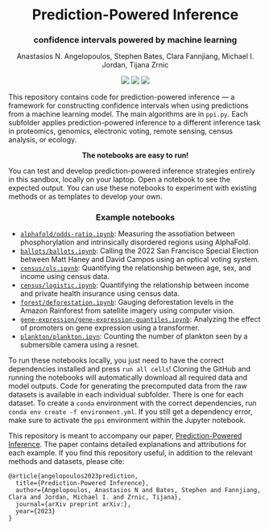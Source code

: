 <h1 align="center" style="margin-bottom:0px; border-bottom:0px; padding-bottom:0px">Prediction-Powered Inference</h1>
<h3 align="center" style="margin-bottom:0px; border-bottom:0px; padding-bottom:0px">confidence intervals powered by machine learning</h3>
<p align="center" style="margin-bottom:0px; border-bottom:0px; padding-bottom:0px">Anastasios N. Angelopoulos, Stephen Bates, Clara Fannjiang, Michael I. Jordan, Tijana Zrnic</p>

<p align="center">
    <a style="text-decoration:none !important;" href="https://arxiv.org/abs/" alt="arXiv"><img src="https://img.shields.io/badge/paper-arXiv-red" /></a>
    <a style="text-decoration:none !important;" href="https://docs.conda.io/en/latest/miniconda.html" alt="package management"> <img src="https://img.shields.io/badge/conda-env-green" /></a>
    <a style="text-decoration:none !important;" href="https://opensource.org/licenses/MIT" alt="License"><img src="https://img.shields.io/badge/license-MIT-blue.svg" /></a>
</p>

<p>
This repository contains code for prediction-powered inference — a framework for constructing confidence intervals when using predictions from a machine learning model.
    The main algorithms are in <code>ppi.py</code>.  
Each subfolder applies prediction-powered inference to a different inference task in proteomics, genomics, electronic voting, remote sensing, census analysis, or ecology.
</p>

<p align="center"> <b>The notebooks are easy to run!</b></p>
<p>
You can test and develop prediction-powered inference strategies entirely in this sandbox, locally on your laptop. Open a notebook to see the expected output. You can use these notebooks to experiment with existing methods or as templates to develop your own. 
</p>
<h3 align="center" style="margin-bottom:0px; border-bottom:0px; padding-bottom:0px">Example notebooks</h3>
<ul>
    <li><a href="https://github.com/aangelopoulos/prediction-powered-inference/blob/main/alphafold/odds-ratio.ipynb"><code>alphafold/odds-ratio.ipynb</code></a>: Measuring the assotiation between phosphorylation and intrinsically disordered regions using AlphaFold.</li>
    <li><a href="https://github.com/aangelopoulos/prediction-powered-inference/blob/main/ballots/ballots.ipynb"><code>ballots/ballots.ipynb</code></a>: Calling the 2022 San Francisco Special Election between Matt Haney and David Campos using an optical voting system.</li>
    <li><a href="https://github.com/aangelopoulos/prediction-powered-inference/blob/main/census/ols.ipynb"><code>census/ols.ipynb</code></a>: Quantifying the relationship between age, sex, and income using census data.</li>
    <li><a href="https://github.com/aangelopoulos/prediction-powered-inference/blob/main/census/logistic.ipynb"><code>census/logistic.ipynb</code></a>: Quantifying the relationship between income and private health insurance using census data.</li>
    <li><a href="https://github.com/aangelopoulos/prediction-powered-inference/blob/main/forest/deforestation.ipynb"><code>forest/deforestation.ipynb</code></a>: Gauging deforestation levels in the Amazon Rainforest from satellite imagery using computer vision. </li>
    <li><a href="https://github.com/aangelopoulos/prediction-powered-inference/blob/main/gene-expression/gene-expression-quantiles.ipynb"><code>gene-expression/gene-expression-quantiles.ipynb</code></a>: Analyzing the effect of promoters on gene expression using a transformer. </li>
    <li><a href="https://github.com/aangelopoulos/prediction-powered-inference/blob/main/plankton/plankton.ipynb"><code>plankton/plankton.ipyn</code></a>: Counting the number of plankton seen by a submersible camera using a resnet. </li>
</ul>

<p>
    To run these notebooks locally, you just need to have the correct dependencies installed and press <code>run all cells</code>! Cloning the GitHub and running the notebooks will automatically download all required data and model outputs. Code for generating the precomputed data from the raw datasets is available in each individual subfolder. There is one for each dataset. To create a <code>conda</code> environment with the correct dependencies, run <code>conda env create -f environment.yml</code>. If you still get a dependency error, make sure to activate the <code>ppi</code> environment within the Jupyter notebook.
</p>

This repository is meant to accompany our paper, <a href="https://arxiv.org/abs/">Prediction-Powered Inference</a>.
The paper contains detailed explanations and attributions for each example.
If you find this repository useful, in addition to the relevant methods and datasets, please cite:
</p>
<pre><code>@article{angelopoulos2023prediction,
  title={Prediction-Powered Inference},
  author={Angelopoulos, Anastasios N and Bates, Stephen and Fannjiang, Clara and Jordan, Michael I. and Zrnic, Tijana},
  journal={arXiv preprint arXiv:},
  year={2023}
}</code></pre>
